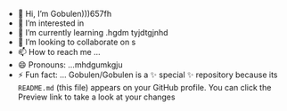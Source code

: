 - 👋 Hi, I’m Gobulen)))657fh
- 👀 I’m interested in 
- 🌱 I’m currently learning .hgdm tyjdtgjnhd
- 💞️ I’m looking to collaborate on s
- 📫 How to reach me ...
- 😄 Pronouns: ...mhdgumkgju
- ⚡ Fun fact: ...
Gobulen/Gobulen is a ✨ special ✨ repository because its `README.md` (this file) appears on your GitHub profile.
You can click the Preview link to take a look at your changes
